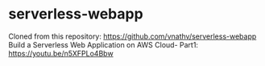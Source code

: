 # serverless-webapp
Cloned from this repository: https://github.com/vnathv/serverless-webapp
Build a Serverless Web Application on AWS Cloud- Part1: https://youtu.be/n5XFPLo4Bbw
